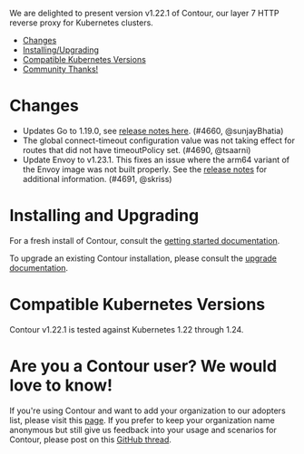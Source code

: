 We are delighted to present version v1.22.1 of Contour, our layer 7 HTTP reverse proxy for Kubernetes clusters.

- [Changes](#changes)
- [Installing/Upgrading](#installing-and-upgrading)
- [Compatible Kubernetes Versions](#compatible-kubernetes-versions)
- [Community Thanks!](#community-thanks)

# Changes
- Updates Go to 1.19.0, see [release notes here](https://go.dev/doc/go1.19). (#4660, @sunjayBhatia)
- The global connect-timeout configuration value was not taking effect for routes that did not have timeoutPolicy set. (#4690, @tsaarni)
- Update Envoy to v1.23.1. This fixes an issue where the arm64 variant of the Envoy image was not built properly. See the [release notes](https://www.envoyproxy.io/docs/envoy/v1.23.1/version_history/v1.23/v1.23.1) for additional information. (#4691, @skriss)


# Installing and Upgrading

For a fresh install of Contour, consult the [getting started documentation](https://projectcontour.io/getting-started/).

To upgrade an existing Contour installation, please consult the [upgrade documentation](https://projectcontour.io/resources/upgrading/).


# Compatible Kubernetes Versions

Contour v1.22.1 is tested against Kubernetes 1.22 through 1.24.


# Are you a Contour user? We would love to know!
If you're using Contour and want to add your organization to our adopters list, please visit this [page](https://github.com/projectcontour/contour/blob/master/ADOPTERS.md). If you prefer to keep your organization name anonymous but still give us feedback into your usage and scenarios for Contour, please post on this [GitHub thread](https://github.com/projectcontour/contour/issues/1269).
